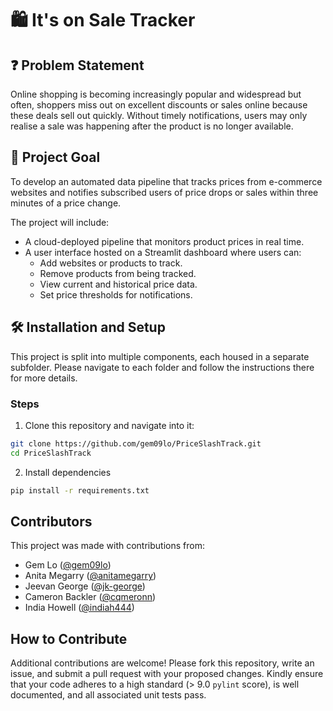 # 🛍️ It's on Sale Tracker

## ❓ Problem Statement 

Online shopping is becoming increasingly popular and widespread but often, shoppers miss out on excellent discounts or sales online because these deals sell out quickly. Without timely notifications, users may only realise a sale was happening after the product is no longer available.

## 🎯 Project Goal

To develop an automated data pipeline that tracks prices from e-commerce websites and notifies subscribed users of price drops or sales within three minutes of a price change. 

The project will include:
- A cloud-deployed pipeline that monitors product prices in real time.
- A user interface hosted on a Streamlit dashboard where users can:
  - Add websites or products to track.
  - Remove products from being tracked.
  - View current and historical price data.
  - Set price thresholds for notifications.

## 🛠️ Installation and Setup

This project is split into multiple components, each housed in a separate subfolder. Please navigate to each folder and follow the instructions there for more details.

### Steps

1. Clone this repository and navigate into it:

```sh 
git clone https://github.com/gem09lo/PriceSlashTrack.git
cd PriceSlashTrack
```

2. Install dependencies

```sh
pip install -r requirements.txt
```


## Contributors

This project was made with contributions from:

- Gem Lo ([@gem09lo](https://github.com/gem09lo))
- Anita Megarry ([@anitamegarry](https://github.com/anitamegarry))
- Jeevan George ([@jk-george](https://github.com/jk-george))
- Cameron Backler ([@cqmeronn](https://github.com/cqmeronn))
- India Howell ([@indiah444](https://github.com/indiah444))


## How to Contribute

Additional contributions are welcome! Please fork this repository, write an issue, and submit a pull request with your proposed changes. Kindly ensure that your code adheres to a high standard (> 9.0 `pylint` score), is well documented, and all associated unit tests pass.